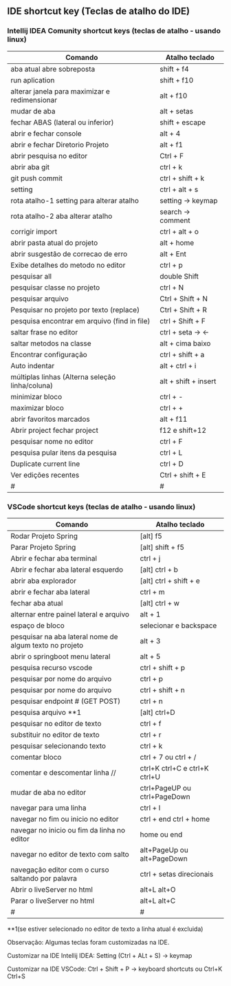 ## IDE shortcut key (Teclas de atalho do IDE)


### Intellij IDEA Comunity shortcut keys (teclas de atalho - usando linux)

| Comando                                         | Atalho teclado       |
|-------------------------------------------------|----------------------|
| aba atual abre sobreposta                       | shift + f4           |
| run aplication                                  | shift + f10          |
| alterar janela para maximizar e redimensionar   | alt + f10            |
| mudar de aba                                    | alt + setas          |
| fechar ABAS (lateral ou inferior)               | shift + escape       |
| abrir e fechar console                          | alt + 4              |
| abrir e fechar Diretorio Projeto                | alt + f1             |
| abrir pesquisa no editor                        | Ctrl + F             |
| abrir aba git                                   | ctrl + k             |
| git push commit                                 | ctrl + shift + k     |
| setting                                         | ctrl + alt + s       |
| rota atalho-1 setting para alterar atalho       | setting -> keymap    |
| rota atalho-2 aba alterar atalho                | search -> comment    |
| corrigir import                                 | ctrl + alt + o       |
| abrir pasta atual do projeto                    | alt + home           |
| abrir susgestão de correcao de erro             | alt + Ent            |
| Exibe detalhes do metodo no editor              | ctrl + p             |
| pesquisar all                                   | double Shift         |
| pesquisar classe no projeto                     | ctrl + N             |
| pesquisar arquivo                               | Ctrl + Shift + N     |
| Pesquisar no projeto por texto (replace)        | Ctrl + Shift + R     |
| pesquisa encontrar em arquivo (find in file)    | ctrl + Shift + F     |
| saltar frase no editor                          | ctrl + seta -> <-    |
| saltar metodos na classe                        | alt + cima baixo     |
| Encontrar configuração                          | ctrl + shift + a     |
| Auto indentar                                   | alt + ctrl + i       |
| múltiplas linhas (Alterna seleção linha/coluna) | alt + shift + insert |
| minimizar bloco                                 | ctrl + -             |
| maximizar bloco                                 | ctrl + +             |
| abrir favoritos marcados                        | alt + f11            |
| Abrir project fechar project                    | f12 e shift+12       |
| pesquisar nome no editor                        | ctrl + F             |
| pesquisa pular itens da pesquisa                | ctrl + L             |
| Duplicate current line                          | ctrl + D             |
| Ver edições recentes                            | Ctrl + shift + E     |
| #                                               | #                    |



 ### VSCode shortcut keys (teclas de atalho - usando linux)

| Comando                                                 | Atalho teclado                |
|---------------------------------------------------------|-------------------------------|
| Rodar Projeto Spring                                    | [alt] f5                      |
| Parar Projeto Spring                                    | [alt] shift + f5              |
| Abrir e fechar aba terminal                             | ctrl + j                      |
| Abrir e fechar aba lateral esquerdo                     | [alt] ctrl + b                |
| abrir aba explorador                                    | [alt] ctrl + shift + e        |
| abrir e fechar aba lateral                              | ctrl + m                      |
| fechar aba atual                                        | [alt] ctrl + w                |
| alternar entre painel lateral e arquivo                 | alt + 1                       |
| espaço de bloco                                         | selecionar e backspace        |
| pesquisar na aba lateral nome de algum texto no projeto | alt + 3                       |
| abrir o springboot menu lateral                         | alt + 5                       |
| pesquisa recurso vscode                                 | ctrl + shift + p              |
| pesquisar por nome do arquivo                           | ctrl + p                      |
| pesquisar por nome do arquivo                           | ctrl + shift + n              |
| pesquisar endpoint # (GET POST)                         | ctrl + n                      |
| pesquisa arquivo **1                                     | [alt] ctrl+D                  |
| pesquisar no editor de texto                            | ctrl + f                      |
| substituir no editor de texto                           | ctrl + r                      |
| pesquisar selecionando texto                            | ctrl + k                      |
| comentar bloco                                          | ctrl + 7 ou ctrl + /          |
| comentar e descomentar linha //                         | ctrl+K ctrl+C e ctrl+K ctrl+U |
| mudar de aba no editor                                  | ctrl+PageUP ou ctrl+PageDown  |
| navegar para uma linha                                  | ctrl + l                      |
| navegar no fim ou inicio no editor                      | ctrl + end ctrl + home        |
| navegar no inicio ou fim da linha no editor             | home ou end                   |
| navegar no editor de texto com salto                    | alt+PageUp ou alt+PageDown    |
| navegação editor com o curso saltando por palavra       | ctrl + setas direcionais      |
| Abrir o liveServer no html                              | alt+L alt+O                   |
| Parar o liveServer no html                              | alt+L alt+C                   |
| #                                                       | #                             |

**1(se estiver selecionado no editor de texto a linha atual é excluida)

Observação: Algumas teclas foram customizadas na IDE.

Customizar na IDE Intellij IDEA: Setting (Ctrl + ALt + S) -> keymap

Customizar na IDE VSCode: Ctrl + Shift + P -> keyboard shortcuts ou Ctrl+K Ctrl+S 
